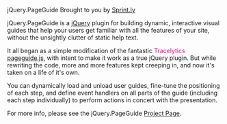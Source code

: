 jQuery.PageGuide
Brought to you by [Sprint.ly](https://sprint.ly/)

jQuery.PageGuide is a [jQuery](http://jquery.com) plugin for building dynamic, interactive visual guides that help your users get familiar with all the features of your site, without the unsightly clutter of static help text.

It all began as a simple modification of the fantastic <span style="color:rgba(248,2,130,1)">Tracelytics</span> [pageguide.js](http://tracelytics.github.com/pageguide/), with intent to make it work as a true jQuery plugin. But while rewriting the code, more and more features kept creeping in, and now it's taken on a life of it's own.

You can dynamically load and unload user guides, fine-tune the positioning of each step, and define event handlers on all parts of the guide (including each step individually) to perform actions in concert with the presentation.

For more info, please see the jQuery.PageGuide [Project Page](http://sprintly.github.com/jquery.pageguide).
